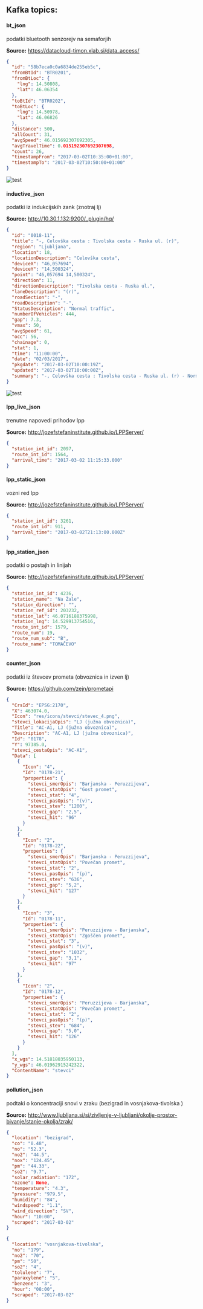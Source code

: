 ## Kafka topics:

#### bt_json

podatki bluetooth senzorejv na semaforjih

**Source:**  https://datacloud-timon.xlab.si/data_access/

```json
{
  "id": "58b7eca0c0a6834de255eb5c",
  "fromBtId": "BTR0201",
  "fromBtLoc": {
    "lng": 14.50808,
    "lat": 46.06354
  },
  "toBtId": "BTR0202",
  "toBtLoc": {
    "lng": 14.50978,
    "lat": 46.06826
  },
  "distance": 500,
  "allCount": 31,
  "avgSpeed": 46.015692307692305,
  "avgTravelTime": 0.015192307692307698,
  "count": 26,
  "timestampFrom": "2017-03-02T10:35:00+01:00",
  "timestampTo": "2017-03-02T10:50:00+01:00"
}
```

![test](bt/image/bt_lj.png)

#### inductive_json

podatki iz indukcijskih zank (znotraj lj)

**Source:**  http://10.30.1.132:9200/_plugin/hq/
 
```json
{
  "id": "0018-11",
  "title": "-, Celovška cesta : Tivolska cesta - Ruska ul. (r)",
  "region": "Ljubljana",
  "location": 18,
  "locationDescription": "Celovška cesta",
  "deviceX": "46,057694",
  "deviceY": "14,500324",
  "point": "46,057694 14,500324",
  "direction": 11,
  "directionDescription": "Tivolska cesta - Ruska ul.",
  "laneDescription": "(r)",
  "roadSection": "-",
  "roadDescription": "-",
  "StatusDescription": "Normal traffic",
  "numberOfVehicles": 444,
  "gap": 7.3,
  "vmax": 50,
  "avgSpeed": 61,
  "occ": 56,
  "chainage": 0,
  "stat": 1,
  "time": "11:00:00",
  "date": "02/03/2017",
  "pkgdate": "2017-03-02T10:00:19Z",
  "updated": "2017-03-02T10:00:00Z",
  "summary": "-, Celovška cesta : Tivolska cesta - Ruska ul. (r) - Normal traffic (444 vehicles/h, avg. speed=61km/h, avg. gap=7.3s, occupancy=5.6%)",
}
``` 

![test](inductive/image/inductive.png)

#### lpp_live_json 
trenutne napovedi prihodov lpp

**Source:**  http://jozefstefaninstitute.github.io/LPPServer/

```json
{
  "station_int_id": 2097,
  "route_int_id": 1564,
  "arrival_time": "2017-03-02 11:15:33.000"
}
```


#### lpp_static_json 
vozni red lpp

**Source:**  http://jozefstefaninstitute.github.io/LPPServer/

```json
{
  "station_int_id": 3261,
  "route_int_id": 911,
  "arrival_time": "2017-03-02T21:13:00.000Z"
}
```


#### lpp_station_json 
podatki o postajh in linijah

**Source:**  http://jozefstefaninstitute.github.io/LPPServer/

```json
{
  "station_int_id": 4236,
  "station_name": "Na Žale",
  "station_direction": "",
  "station_ref_id": 203232,
  "station_lat": 46.0716188375998,
  "station_lng": 14.529913754516,
  "route_int_id": 1579,
  "route_num": 19,
  "route_num_sub": "B",
  "route_name": "TOMAČEVO"
}
```


#### counter_json 
podatki iz števcev prometa (obvoznica in izven lj)

**Source:**  https://github.com/zejn/prometapi

```json
{
  "CrsId": "EPSG:2170",
  "X": 463074.0,
  "Icon": "res/icons/stevci/stevec_4.png",
  "stevci_lokacijaOpis": "LJ (južna obvoznica)",
  "Title": "AC-A1, LJ (južna obvoznica)",
  "Description": "AC-A1, LJ (južna obvoznica)",
  "Id": "0178",
  "Y": 97385.0,
  "stevci_cestaOpis": "AC-A1",
  "Data": [
    {
      "Icon": "4",
      "Id": "0178-21",
      "properties": {
        "stevci_smerOpis": "Barjanska - Peruzzijeva",
        "stevci_statOpis": "Gost promet",
        "stevci_stat": "4",
        "stevci_pasOpis": "(v)",
        "stevci_stev": "1200",
        "stevci_gap": "2,5",
        "stevci_hit": "96"
      }
    },
    {
      "Icon": "2",
      "Id": "0178-22",
      "properties": {
        "stevci_smerOpis": "Barjanska - Peruzzijeva",
        "stevci_statOpis": "Povečan promet",
        "stevci_stat": "2",
        "stevci_pasOpis": "(p)",
        "stevci_stev": "636",
        "stevci_gap": "5,2",
        "stevci_hit": "127"
      }
    },
    {
      "Icon": "3",
      "Id": "0178-11",
      "properties": {
        "stevci_smerOpis": "Peruzzijeva - Barjanska",
        "stevci_statOpis": "Zgoščen promet",
        "stevci_stat": "3",
        "stevci_pasOpis": "(v)",
        "stevci_stev": "1032",
        "stevci_gap": "3,1",
        "stevci_hit": "97"
      }
    },
    {
      "Icon": "2",
      "Id": "0178-12",
      "properties": {
        "stevci_smerOpis": "Peruzzijeva - Barjanska",
        "stevci_statOpis": "Povečan promet",
        "stevci_stat": "2",
        "stevci_pasOpis": "(p)",
        "stevci_stev": "684",
        "stevci_gap": "5,0",
        "stevci_hit": "126"
      }
    }
  ],
  "x_wgs": 14.51818035950113,
  "y_wgs": 46.01962915242322,
  "ContentName": "stevci"
}
```

#### pollution_json 
podtaki o koncentraciji snovi v zraku (bezigrad in vosnjakova-tivolska )

**Source:**  http://www.ljubljana.si/si/zivljenje-v-ljubljani/okolje-prostor-bivanje/stanje-okolja/zrak/

```json
{
  "location": "bezigrad",
  "co": "0.48",
  "no": "52.3",
  "no2": "44.5",
  "nox": "124.45",
  "pm": "44.33",
  "so2": "9.7",
  "solar_radiation": "172",
  "ozone": None,
  "temperature": "4.3",
  "pressure": "979.5",
  "humidity": "84",
  "windspeed": "1.1",
  "wind_direction": "SV",
  "hour": "10:00",
  "scraped": "2017-03-02"
}
```

```json
{
  "location": "vosnjakova-tivolska",
  "no": "179",
  "no2": "70",
  "pm": "50",
  "so2": "4",
  "tolulene": "7",
  "paraxylene": "5",
  "benzene": "3",
  "hour": "08:00",
  "scraped": "2017-03-02"
}
```
